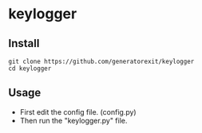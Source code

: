 # keylogger

## Install
```
git clone https://github.com/generatorexit/keylogger
cd keylogger
```
## Usage
- First edit the config file. (config.py)
- Then run the "keylogger.py" file.
